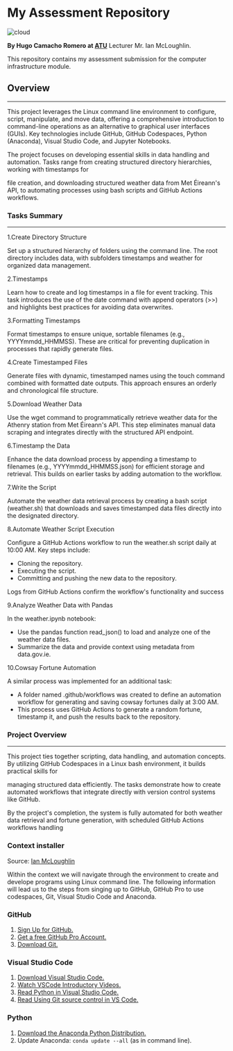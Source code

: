 # My Assessment Repository  

![cloud](img/cloud_infrastructure.jpg)

**By Hugo Camacho Romero at [ATU](https://www.atu.ie/)** Lecturer Mr. Ian McLoughlin.

This repository contains my assessment submission for the computer infrastructure module.

## Overview

***

This project leverages the Linux command line environment to configure, script, manipulate, and move data, offering a comprehensive introduction to command-line operations as an alternative to graphical user interfaces (GUIs). Key technologies include GitHub, GitHub Codespaces, Python (Anaconda), Visual Studio Code, and Jupyter Notebooks.

The project focuses on developing essential skills in data handling and automation. Tasks range from creating structured directory hierarchies, working with timestamps for

file creation, and downloading structured weather data from Met Éireann's API, to automating processes using bash scripts and GitHub Actions workflows.

### Tasks Summary

***
1.Create Directory Structure

Set up a structured hierarchy of folders using the command line. The root directory includes data, with subfolders timestamps and weather for organized data management.

2.Timestamps

Learn how to create and log timestamps in a file for event tracking. This task introduces the use of the date command with append operators (>>) and highlights best practices for avoiding data overwrites.

3.Formatting Timestamps

Format timestamps to ensure unique, sortable filenames (e.g., YYYYmmdd_HHMMSS). These are critical for preventing duplication in processes that rapidly generate files.

4.Create Timestamped Files

Generate files with dynamic, timestamped names using the touch command combined with formatted date outputs. This approach ensures an orderly and chronological file structure.

5.Download Weather Data

Use the wget command to programmatically retrieve weather data for the Athenry station from Met Éireann's API. This step eliminates manual data scraping and integrates directly with the structured API endpoint.

6.Timestamp the Data

Enhance the data download process by appending a timestamp to filenames (e.g., YYYYmmdd_HHMMSS.json) for efficient storage and retrieval. This builds on earlier tasks by adding automation to the workflow.

7.Write the Script

Automate the weather data retrieval process by creating a bash script (weather.sh) that downloads and saves timestamped data files directly into the designated directory.

8.Automate Weather Script Execution

Configure a GitHub Actions workflow to run the weather.sh script daily at 10:00 AM. Key steps include:

- Cloning the repository.
- Executing the script.
- Committing and pushing the new data to the repository.

Logs from GitHub Actions confirm the workflow's functionality and success

9.Analyze Weather Data with Pandas

In the weather.ipynb notebook:

- Use the pandas function read_json() to load and analyze one of the weather data files.
- Summarize the data and provide context using metadata from data.gov.ie.

10.Cowsay Fortune Automation

A similar process was implemented for an additional task:

- A folder named .github/workflows was created to define an automation workflow for generating and saving cowsay fortunes daily at 3:00 AM.
- This process uses GitHub Actions to generate a random fortune, timestamp it, and push the results back to the repository.

### Project Overview

***

This project ties together scripting, data handling, and automation concepts. By utilizing GitHub Codespaces in a Linux bash environment, it builds practical skills for

managing structured data efficiently. The tasks demonstrate how to create automated workflows that integrate directly with version control systems like GitHub.

By the project's completion, the system is fully automated for both weather data retrieval and fortune generation, with scheduled GitHub Actions workflows handling

### Context installer

Source: [Ian McLoughlin](https://github.com/ianmcloughlin/2425_computer_infrastructure/tree/main)

Within the context we will navigate through the environment to create and develope programs using Linux command
line. The following information will lead us to the steps  from singing up to GitHub, GitHub Pro to use
codespaces, Git, Visual Studio Code and Anaconda.

### GitHub

1. [Sign Up for GitHub.](https://github.com/signup)
2. [Get a free GitHub Pro Account.](https://github.com/education/students)
3. [Download Git.](https://git-scm.com/downloads)

### Visual Studio Code

1. [Download Visual Studio Code.](https://code.visualstudio.com/Download)
2. [Watch VSCode Introductory Videos.](https://code.visualstudio.com/docs/getstarted/introvideos)
3. [Read Python in Visual Studio Code.](https://code.visualstudio.com/docs/languages/python)
4. [Read Using Git source control in VS Code.](https://code.visualstudio.com/docs/sourcecontrol/overview)

### Python

1. [Download the Anaconda Python Distribution.](https://www.anaconda.com/download/success)
2. Update Anaconda: `conda update --all` (as in command line).
